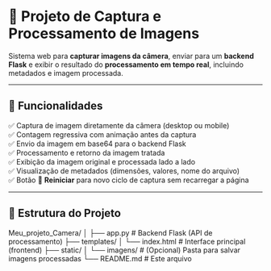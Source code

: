# 📸 Projeto de Captura e Processamento de Imagens

Sistema web para **capturar imagens da câmera**, enviar para um **backend Flask** e exibir o resultado do **processamento em tempo real**, incluindo metadados e imagem processada.

---

## 🚀 Funcionalidades

✅ Captura de imagem diretamente da câmera (desktop ou mobile)  
✅ Contagem regressiva com animação antes da captura  
✅ Envio da imagem em base64 para o backend Flask  
✅ Processamento e retorno da imagem tratada  
✅ Exibição da imagem original e processada lado a lado  
✅ Visualização de metadados (dimensões, valores, nome do arquivo)  
✅ Botão 🔄 **Reiniciar** para novo ciclo de captura sem recarregar a página  

---

## 🧩 Estrutura do Projeto

Meu_projeto_Camera/
│
├── app.py # Backend Flask (API de processamento)
├── templates/
│ └── index.html # Interface principal (frontend)
├── static/
│ └── imagens/ # (Opcional) Pasta para salvar imagens processadas
└── README.md # Este arquivo
